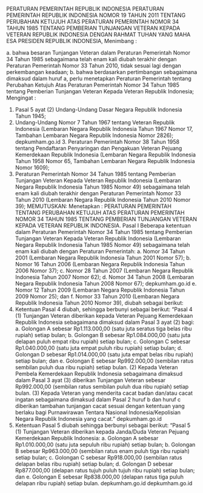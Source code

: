  PERATURAN PEMERINTAH REPUBLIK INDONESIA PERATURAN PEMERINTAH REPUBLIK INDONESIA NOMOR 19 TAHUN 2011 TENTANG PERUBAHAN KETUJUH ATAS PERATURAN PEMERINTAH NOMOR 34 TAHUN 1985 TENTANG PEMBERIAN TUNJANGAN VETERAN KEPADA VETERAN REPUBLIK INDONESIA
DENGAN RAHMAT TUHAN YANG MAHA ESA PRESIDEN REPUBLIK INDONESIA,
Menimbang :

a. bahwa besaran Tunjangan Veteran dalam Peraturan Pemerintah Nomor 34 Tahun 1985 sebagaimana telah enam kali diubah terakhir dengan Peraturan Pemerintah Nomor 33 Tahun 2010, tidak sesuai lagi dengan perkembangan keadaan;
b. bahwa berdasarkan pertimbangan sebagaimana dimaksud dalam huruf a, perlu menetapkan Peraturan Pemerintah tentang Perubahan Ketujuh Atas Peraturan Pemerintah Nomor 34 Tahun 1985 tentang Pemberian Tunjangan Veteran Kepada Veteran Republik Indonesia;
Mengingat :

1. Pasal 5 ayat (2) Undang-Undang Dasar Negara Republik Indonesia Tahun 1945;
2. Undang-Undang Nomor 7 Tahun 1967 tentang Veteran Republik Indonesia (Lembaran Negara Republik Indonesia Tahun 1967 Nomor 17, Tambahan Lembaran Negara Republik Indonesia Nomor 2826); depkumham.go.id 3. Peraturan Pemerintah Nomor 38 Tahun 1958 tentang Pendaftaran Penyaringan dan Pengakuan Veteran Pejuang Kemerdekaan Republik Indonesia (Lembaran Negara Republik Indonesia Tahun 1958 Nomor 65, Tambahan Lembaran Negara Republik Indonesia Nomor 1609);
4. Peraturan Pemerintah Nomor 34 Tahun 1985 tentang Pemberian Tunjangan Veteran Kepada Veteran Republik Indonesia (Lembaran Negara Republik Indonesia Tahun 1985 Nomor 49) sebagaimana telah enam kali diubah terakhir dengan Peraturan Pemerintah Nomor 33 Tahun 2010 (Lembaran Negara Republik Indonesia Tahun 2010 Nomor 39);
MEMUTUSKAN:
 Menetapkan : PERATURAN PEMERINTAH TENTANG PERUBAHAN KETUJUH ATAS PERATURAN PEMERINTAH NOMOR 34 TAHUN 1985 TENTANG PEMBERIAN TUNJANGAN VETERAN KEPADA VETERAN REPUBLIK INDONESIA. Pasal I Beberapa ketentuan dalam Peraturan Pemerintah Nomor 34 Tahun 1985 tentang Pemberian Tunjangan Veteran Kepada Veteran Republik Indonesia (Lembaran Negara Republik Indonesia Tahun 1985 Nomor 49) sebagaimana telah enam kali diubah dengan Peraturan Pemerintah:
a. Nomor 34 Tahun 2001 (Lembaran Negara Republik Indonesia Tahun 2001 Nomor 57);
b. Nomor 16 Tahun 2006 (Lembaran Negara Republik Indonesia Tahun 2006 Nomor 37);
c. Nomor 28 Tahun 2007 (Lembaran Negara Republik Indonesia Tahun 2007 Nomor 62);
d. Nomor 34 Tahun 2008 (Lembaran Negara Republik Indonesia Tahun 2008 Nomor 67); depkumham.go.id e. Nomor 12 Tahun 2009 (Lembaran Negara Republik Indonesia Tahun 2009 Nomor 25); dan
f. Nomor 33 Tahun 2010 (Lembaran Negara Republik Indonesia Tahun 2010 Nomor 39), diubah sebagai berikut:
1. Ketentuan Pasal 4 diubah, sehingga berbunyi sebagai berikut: “Pasal 4 (1) Tunjangan Veteran diberikan kepada Veteran Pejuang Kemerdekaan Republik Indonesia sebagaimana dimaksud dalam Pasal 3 ayat (2) bagi:
a. Golongan A sebesar Rp1.113.000,00 (satu juta seratus tiga belas ribu rupiah) setiap bulan;
b. Golongan B sebesar Rp1.084.000,00 (satu juta delapan puluh empat ribu rupiah) setiap bulan;
c. Golongan C sebesar Rp1.040.000,00 (satu juta empat puluh ribu rupiah) setiap bulan;
d. Golongan D sebesar Rp1.014.000,00 (satu juta empat belas ribu rupiah) setiap bulan; dan
e. Golongan E sebesar Rp992.000,00 (sembilan ratus sembilan puluh dua ribu rupiah) setiap bulan.
(2) Kepada Veteran Pembela Kemerdekaan Republik Indonesia sebagaimana dimaksud dalam Pasal 3 ayat (3) diberikan Tunjangan Veteran sebesar Rp992.000,00 (sembilan ratus sembilan puluh dua ribu rupiah) setiap bulan.
(3) Kepada Veteran yang menderita cacat badan dan/atau cacat ingatan sebagaimana dimaksud dalam Pasal 2 huruf b dan huruf c diberikan tambahan tunjangan cacat sesuai dengan ketentuan yang berlaku bagi Purnawirawan Tentara Nasional Indonesia/Kepolisian Negara Republik Indonesia yang cacat.” depkumham.go.id
2. Ketentuan Pasal 5 diubah sehingga berbunyi sebagai berikut: “Pasal 5 (1) Tunjangan Veteran diberikan kepada Janda/Duda Veteran Pejuang Kemerdekaan Republik Indonesia:
a. Golongan A sebesar Rp1.010.000,00 (satu juta sepuluh ribu rupiah) setiap bulan;
b. Golongan B sebesar Rp963.000,00 (sembilan ratus enam puluh tiga ribu rupiah) setiap bulan;
c. Golongan C sebesar Rp918.000,00 (sembilan ratus delapan belas ribu rupiah) setiap bulan;
d. Golongan D sebesar Rp877.000,00 (delapan ratus tujuh puluh tujuh ribu rupiah) setiap bulan; dan
e. Golongan E sebesar Rp838.000,00 (delapan ratus tiga puluh delapan ribu rupiah) setiap bulan. depkumham.go.id depkumham.go.id